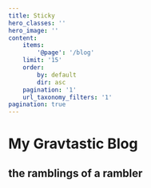 ```yaml
---
title: Sticky
hero_classes: ''
hero_image: ''
content:
    items: 
        '@page': '/blog'
    limit: '15'
    order:
        by: default
        dir: asc
    pagination: '1'
    url_taxonomy_filters: '1'
pagination: true
---
```


# My **Grav**tastic Blog
## the ramblings of a rambler
